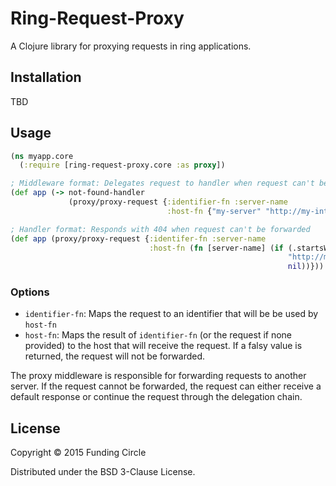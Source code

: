 # Ring-Request-Proxy

A Clojure library for proxying requests in ring applications.

## Installation

TBD

## Usage

```clojure
(ns myapp.core
  (:require [ring-request-proxy.core :as proxy])

; Middleware format: Delegates request to handler when request can't be forwarded
(def app (-> not-found-handler
             (proxy/proxy-request {:identifier-fn :server-name
                                   :host-fn {"my-server" "http://my-internal-server"}})))

; Handler format: Responds with 404 when request can't be forwarded
(def app (proxy/proxy-request {:identifer-fn :server-name
                               :host-fn (fn [server-name] (if (.startsWith server-name "cool")
                                                              "http://my-internal-server"
                                                              nil))}))
```

### Options

* `identifier-fn`: Maps the request to an identifier that will be be used by `host-fn`
* `host-fn`: Maps the result of `identifier-fn` (or the request if none provided) to the host that will receive the request. If a falsy value is returned, the request will not be forwarded.

The proxy middleware is responsible for forwarding requests to another server. If the request
cannot be forwarded, the request can either receive a default response or continue the request
through the delegation chain.

## License

Copyright © 2015 Funding Circle

Distributed under the BSD 3-Clause License.
